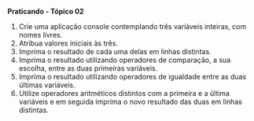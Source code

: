 **Praticando - Tópico 02**

1. Crie uma aplicação console contemplando três variáveis inteiras, com nomes livres.
2. Atribua valores iniciais às três.
3. Imprima o resultado de cada uma delas em linhas distintas.
4. Imprima o resultado utilizando operadores de comparação, a sua escolha, entre as duas primeiras variáveis.
5. Imprima o resultado utilizando operadores de igualdade entre as duas últimas variáveis.
6. Utilize operadores aritméticos distintos com a primeira e a última variáveis e em seguida imprima o novo resultado das duas em linhas distintas.







